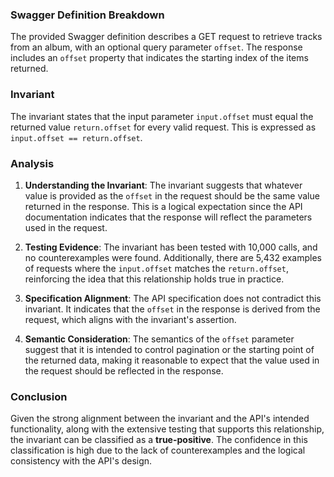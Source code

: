 ### Swagger Definition Breakdown
The provided Swagger definition describes a GET request to retrieve tracks from an album, with an optional query parameter `offset`. The response includes an `offset` property that indicates the starting index of the items returned.

### Invariant
The invariant states that the input parameter `input.offset` must equal the returned value `return.offset` for every valid request. This is expressed as `input.offset == return.offset`.

### Analysis
1. **Understanding the Invariant**: The invariant suggests that whatever value is provided as the `offset` in the request should be the same value returned in the response. This is a logical expectation since the API documentation indicates that the response will reflect the parameters used in the request.

2. **Testing Evidence**: The invariant has been tested with 10,000 calls, and no counterexamples were found. Additionally, there are 5,432 examples of requests where the `input.offset` matches the `return.offset`, reinforcing the idea that this relationship holds true in practice.

3. **Specification Alignment**: The API specification does not contradict this invariant. It indicates that the `offset` in the response is derived from the request, which aligns with the invariant's assertion.

4. **Semantic Consideration**: The semantics of the `offset` parameter suggest that it is intended to control pagination or the starting point of the returned data, making it reasonable to expect that the value used in the request should be reflected in the response.

### Conclusion
Given the strong alignment between the invariant and the API's intended functionality, along with the extensive testing that supports this relationship, the invariant can be classified as a **true-positive**. The confidence in this classification is high due to the lack of counterexamples and the logical consistency with the API's design.

